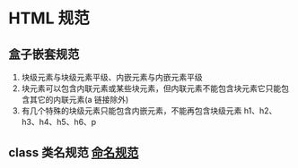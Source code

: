# HTML 规范

## 盒子嵌套规范

1. 块级元素与块级元素平级、内嵌元素与内嵌元素平级
2. 块元素可以包含内联元素或某些块元素，但内联元素不能包含块元素它只能包含其它的内联元素(a 链接除外)
3. 有几个特殊的块级元素只能包含内嵌元素，不能再包含块级元素 h1、h2、h3、h4、h5、h6、p

## class 类名规范 <rt>[命名规范](./命名规范.html#_4-css-命名)</rt>

